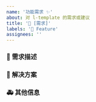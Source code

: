 ```yaml
---
name: '功能需求 ✨'
about: 对 l-template 的需求或建议
title: '👑 [需求]'
labels: '👑 Feature'
assignees: ''
---
```


### 🥰 需求描述

<!--
详细地描述问题，让大家都能理解
-->

### 🧐 解决方案

<!--
如果你有解决方案，在这里清晰地阐述
-->

### 🚑 其他信息

<!--
如截图等其他信息可以贴在这里
-->

